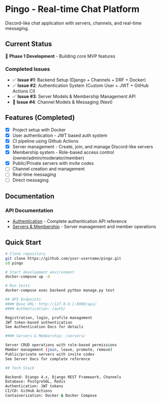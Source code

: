 # Pingo - Real-time Chat Platform

Discord-like chat application with servers, channels, and real-time messaging.

## Current Status

🚧 **Phase 1 Development** - Building core MVP features

### Completed Issues

- ✅ **Issue #1**: Backend Setup (Django + Channels + DRF + Docker)
- ✅ **Issue #2**: Authentication System (Custom User + JWT + GitHub Actions CI)
- ✅ **Issue #3**: Server Models & Membership Management API
- 🔄 **Issue #4**: Channel Models & Messaging (Next)

## Features (Completed)

- [x] Project setup with Docker
- [x] User authentication - JWT based auth system
- [x] CI pipeline using Github Actions
- [x] Server management - Create, join, and manage Discord-like servers
- [x] Membership system - Role-based access control (owner/admin/moderator/member)
- [x] Public/Private servers with invite codes
- [ ] Channel creation and management
- [ ] Real-time messaging
- [ ] Direct messaging

## Documentation

### API Documentation

- [Authentication](./docs/authentication.md) - Complete authentication API reference
- [Servers & Membership](./docs/servers.md) - Server management and member operations

## Quick Start

```bash
# Clone repository
git clone https://github.com/your-username/pingo.git
cd pingo

# Start development environment
docker-compose up -d

# Run tests
docker-compose exec backend python manage.py test

## API Endpoints
#### Base URL: http://127.0.0.1:8000/api/
#### Authentication: /auth/

Registration, login, profile management
JWT token-based authentication
See Authentication Docs for details

#### Servers & Membership: /servers/

Server CRUD operations with role-based permissions
Member management (join, leave, promote, remove)
Public/private servers with invite codes
See Server Docs for complete reference

## Tech Stack

Backend: Django 4.x, Django REST Framework, Channels
Database: PostgreSQL, Redis
Authentication: JWT tokens
CI/CD: GitHub Actions
Containerization: Docker & Docker Compose
```
